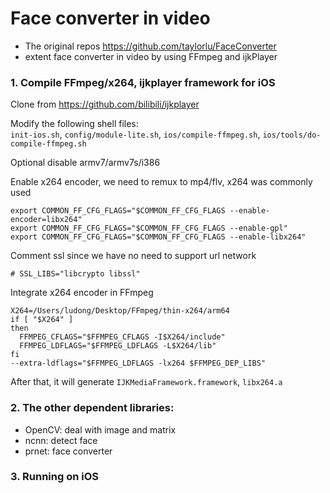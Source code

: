 # Face converter in video

* The original repos https://github.com/taylorlu/FaceConverter
* extent face converter in video by using FFmpeg and ijkPlayer

### 1. Compile FFmpeg/x264, ijkplayer framework for iOS
Clone from https://github.com/bilibili/ijkplayer

Modify the following shell files:</br>
`init-ios.sh`, `config/module-lite.sh`, `ios/compile-ffmpeg.sh`, `ios/tools/do-compile-ffmpeg.sh`

Optional disable armv7/armv7s/i386

Enable x264 encoder, we need to remux to mp4/flv, x264 was commonly used

    export COMMON_FF_CFG_FLAGS="$COMMON_FF_CFG_FLAGS --enable-encoder=libx264"
    export COMMON_FF_CFG_FLAGS="$COMMON_FF_CFG_FLAGS --enable-gpl"
    export COMMON_FF_CFG_FLAGS="$COMMON_FF_CFG_FLAGS --enable-libx264"
    
Comment ssl since we have no need to support url network

    # SSL_LIBS="libcrypto libssl"

Integrate x264 encoder in FFmpeg

    X264=/Users/ludong/Desktop/FFmpeg/thin-x264/arm64
    if [ "$X264" ]
    then
      FFMPEG_CFLAGS="$FFMPEG_CFLAGS -I$X264/include"
      FFMPEG_LDFLAGS="$FFMPEG_LDFLAGS -L$X264/lib"
    fi
    --extra-ldflags="$FFMPEG_LDFLAGS -lx264 $FFMPEG_DEP_LIBS"

After that, it will generate `IJKMediaFramework.framework`, `libx264.a`

### 2. The other dependent libraries:
  * OpenCV: deal with image and matrix
  * ncnn: detect face
  * prnet: face converter
  
### 3. Running on iOS

